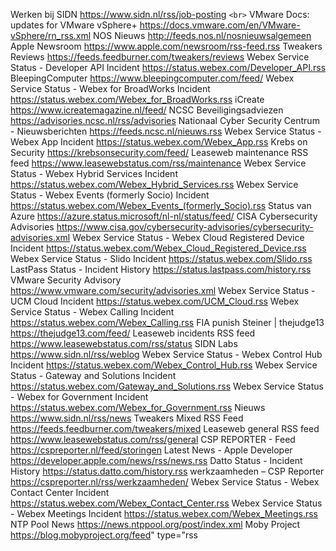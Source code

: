   Werken bij SIDN https://www.sidn.nl/rss/job-posting `<br>`
  VMware Docs: updates for VMware vSphere+ https://docs.vmware.com/en/VMware-vSphere/rn_rss.xml
  NOS Nieuws http://feeds.nos.nl/nosnieuwsalgemeen
  Apple Newsroom https://www.apple.com/newsroom/rss-feed.rss
  Tweakers Reviews https://feeds.feedburner.com/tweakers/reviews
  Webex Service Status - Developer API Incident https://status.webex.com/Developer_API.rss
  BleepingComputer https://www.bleepingcomputer.com/feed/
  Webex Service Status - Webex for BroadWorks Incident https://status.webex.com/Webex_for_BroadWorks.rss
  iCreate https://www.icreatemagazine.nl/feed/
  NCSC Beveiligingsadviezen https://advisories.ncsc.nl/rss/advisories
  Nationaal Cyber Security Centrum - Nieuwsberichten https://feeds.ncsc.nl/nieuws.rss
  Webex Service Status - Webex App Incident https://status.webex.com/Webex_App.rss
  Krebs on Security https://krebsonsecurity.com/feed/
  Leaseweb maintenance RSS feed https://www.leasewebstatus.com/rss/maintenance
  Webex Service Status - Webex Hybrid Services Incident https://status.webex.com/Webex_Hybrid_Services.rss
  Webex Service Status - Webex Events (formerly Socio) Incident https://status.webex.com/Webex_Events_(formerly_Socio).rss
  Status van Azure https://azure.status.microsoft/nl-nl/status/feed/
  CISA Cybersecurity Advisories https://www.cisa.gov/cybersecurity-advisories/cybersecurity-advisories.xml
  Webex Service Status - Webex Cloud Registered Device Incident https://status.webex.com/Webex_Cloud_Registered_Device.rss
  Webex Service Status - Slido Incident https://status.webex.com/Slido.rss
  LastPass Status - Incident History https://status.lastpass.com/history.rss
  VMware Security Advisory https://www.vmware.com/security/advisories.xml
  Webex Service Status - UCM Cloud Incident https://status.webex.com/UCM_Cloud.rss
  Webex Service Status - Webex Calling Incident https://status.webex.com/Webex_Calling.rss
  FIA punish Steiner | thejudge13 https://thejudge13.com/feed/
  Leaseweb incidents RSS feed https://www.leasewebstatus.com/rss/status
  SIDN Labs https://www.sidn.nl/rss/weblog
  Webex Service Status - Webex Control Hub Incident https://status.webex.com/Webex_Control_Hub.rss
  Webex Service Status - Gateway and Solutions Incident https://status.webex.com/Gateway_and_Solutions.rss
  Webex Service Status - Webex for Government Incident https://status.webex.com/Webex_for_Government.rss
  Nieuws https://www.sidn.nl/rss/news
  Tweakers Mixed RSS Feed https://feeds.feedburner.com/tweakers/mixed
  Leaseweb general RSS feed https://www.leasewebstatus.com/rss/general
  CSP REPORTER - Feed https://cspreporter.nl/feed/storingen
  Latest News - Apple Developer https://developer.apple.com/news/rss/news.rss
  Datto Status - Incident History https://status.datto.com/history.rss
  werkzaamheden – CSP Reporter https://cspreporter.nl/rss/werkzaamheden/
  Webex Service Status - Webex Contact Center Incident https://status.webex.com/Webex_Contact_Center.rss
  Webex Service Status - Webex Meetings Incident https://status.webex.com/Webex_Meetings.rss
  NTP Pool News https://news.ntppool.org/post/index.xml
  Moby Project https://blog.mobyproject.org/feed" type="rss

</body>
